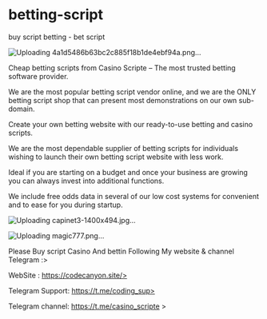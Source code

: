 # betting-script
buy script betting - bet script<p><p><p>
![Uploading 4a1d5486b63bc2c885f18b1de4ebf94a.png…]()<p><p><p>
<p>Cheap betting scripts from Casino Scripte  &#8211; The most trusted betting software provider.</p><p>
<p>We are the most popular betting script vendor online, and we are the ONLY betting script shop that can present most demonstrations on our own sub-domain.</p><p>
<p>Create your own betting website with our ready-to-use betting and casino scripts.</p><p>
<p>We are the most dependable supplier of betting scripts for individuals wishing to launch their own betting script website with less work.</p><p>
<p>Ideal if you are starting on a budget and once your business are growing you can always invest into additional functions.</p><p>
<p>We include free odds data in several of our low cost systems for convenient and to ease for you during startup.</p><p>

<p><p>

![Uploading capinet3-1400x494.jpg…]()<p><p><p>

![Uploading magic777.png…]()<p><p><p>

Please Buy script Casino And bettin Following My website & channel Telegram :><p>

WebSite : https://codecanyon.site/><p>
Telegram Support: https://t.me/coding_sup><p>
Telegram channel: https://t.me/casino_scripte ><p>
